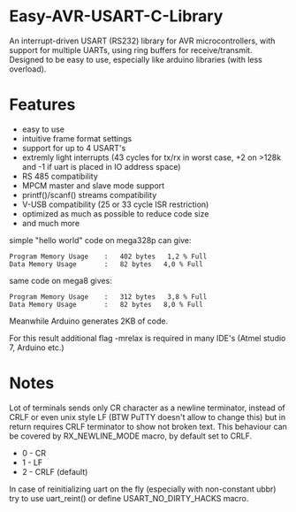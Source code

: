 # Easy-AVR-USART-C-Library
An interrupt-driven USART (RS232) library for AVR microcontrollers, with support for multiple UARTs, using ring
buffers for receive/transmit. Designed to be easy to use, especially like arduino libraries (with less overload).

# Features
- easy to use
- intuitive frame format settings
- support for up to 4 USART's
- extremly light interrupts (43 cycles for tx/rx in worst case, +2 on >128k and -1 if uart is placed in IO address space)
- RS 485 compatibility
- MPCM master and slave mode support
- printf()/scanf() streams compatibility
- V-USB compatibility (25 or 33 cycle ISR restriction)
- optimized as much as possible to reduce code size
- and much more

simple "hello world" code on mega328p can give:

	Program Memory Usage 	:	402 bytes   1,2 % Full
	Data Memory Usage 		:	82 bytes   4,0 % Full

same code on mega8 gives:

	Program Memory Usage 	:	312 bytes   3,8 % Full
	Data Memory Usage 		:	82 bytes   8,0 % Full

Meanwhile Arduino generates 2KB of code.

For this result additional flag -mrelax is required in many IDE's (Atmel studio 7, Arduino etc.)

# Notes
Lot of terminals sends only CR character as a newline terminator, instead of CRLF or even unix style LF
(BTW PuTTY doesn't allow to change this) but in return requires CRLF terminator to show not broken text.
This behaviour can be covered by RX_NEWLINE_MODE macro, by default set to CRLF.

- 0 - CR
- 1 - LF
- 2 - CRLF (default)

In case of reinitializing uart on the fly (especially with non-constant ubbr) try to use uart_reint() or define USART_NO_DIRTY_HACKS macro.